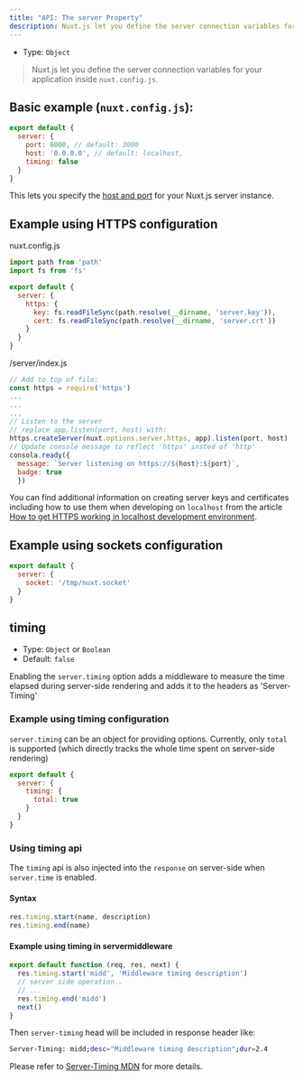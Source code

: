 ```yaml
---
title: "API: The server Property"
description: Nuxt.js let you define the server connection variables for your application inside `nuxt.config.js`.
---
```


- Type: `Object`

> Nuxt.js let you define the server connection variables for your application inside `nuxt.config.js`.

## Basic example (`nuxt.config.js`):

```js
export default {
  server: {
    port: 8000, // default: 3000
    host: '0.0.0.0', // default: localhost,
    timing: false
  }
}
```

This lets you specify the [host and port](/faq/host-port) for your Nuxt.js server instance.

## Example using HTTPS configuration
nuxt.config.js
```js
import path from 'path'
import fs from 'fs'

export default {
  server: {
    https: {
      key: fs.readFileSync(path.resolve(__dirname, 'server.key')),
      cert: fs.readFileSync(path.resolve(__dirname, 'server.crt'))
    }
  }
}
```
/server/index.js
```js
// Add to top of file:
const https = require('https')
...
...
...
// Listen to the server
// replace app.listen(port, host) with:
https.createServer(nuxt.options.server.https, app).listen(port, host)
// Update console message to reflect 'https' insted of 'http'
consola.ready({
  message: `Server listening on https://${host}:${port}`,
  badge: true
  })
```
You can find additional information on creating server keys and certificates
including how to use them when developing on ```localhost``` from the article [How to get HTTPS working in localhost development environment](https://reactpaths.com/how-to-get-https-working-in-localhost-development-environment-f17de34af046).

## Example using sockets configuration

```js
export default {
  server: {
    socket: '/tmp/nuxt.socket'
  }
}
```

## timing

- Type: `Object` or `Boolean`
- Default: `false`

Enabling the `server.timing` option adds a middleware to measure the time elapsed during server-side rendering and adds it to the headers as 'Server-Timing'

### Example using timing configuration

`server.timing` can be an object for providing options. Currently, only `total` is supported (which directly tracks the whole time spent on server-side rendering)

```js
export default {
  server: {
    timing: {
      total: true
    }
  }
}
```

### Using timing api

The `timing` api is also injected into the `response` on server-side when `server.time` is enabled.

#### Syntax

```js
res.timing.start(name, description)
res.timing.end(name)
```

#### Example using timing in servermiddleware

```js
export default function (req, res, next) {
  res.timing.start('midd', 'Middleware timing description')
  // server side operation..
  // ...
  res.timing.end('midd')
  next()
}
```

Then `server-timing` head will be included in response header like:

```bash
Server-Timing: midd;desc="Middleware timing description";dur=2.4
```

Please refer to [Server-Timing MDN](https://developer.mozilla.org/en-US/docs/Web/HTTP/Headers/Server-Timing) for more details.
